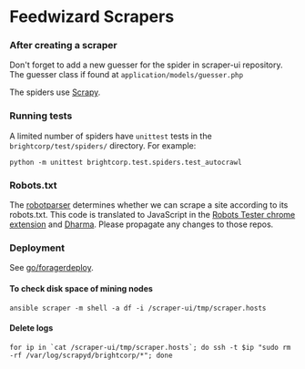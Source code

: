 Feedwizard Scrapers
=======

### After creating a scraper

Don't forget to add a new guesser for the spider in scraper-ui repository. The guesser class if found at `application/models/guesser.php`

The spiders use [Scrapy](http://scrapy.org).

### Running tests

A limited number of spiders have `unittest` tests in the `brightcorp/test/spiders/` directory. For example:

    python -m unittest brightcorp.test.spiders.test_autocrawl

### Robots.txt

The [robotparser](https://github.com/brightjobs/scraper/blob/master/brightcorp/brightcorp/lib/robotparser.py) determines whether we can scrape a site according to its robots.txt.
This code is translated to JavaScript in the [Robots Tester chrome extension](https://gitli.corp.linkedin.com/gwintrob/robots-tester) and [Dharma](https://github.com/brightjobs/dharma).
Please propagate any changes to those repos.

### Deployment

See [go/foragerdeploy](http://go/foragerdeploy).

#### To check disk space of mining nodes

    ansible scraper -m shell -a df -i /scraper-ui/tmp/scraper.hosts

#### Delete logs
    for ip in `cat /scraper-ui/tmp/scraper.hosts`; do ssh -t $ip "sudo rm -rf /var/log/scrapyd/brightcorp/*"; done
